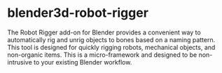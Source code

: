 # blender3d-robot-rigger
The Robot Rigger add-on for Blender provides a convenient way to automatically rig and unrig objects to bones based on a naming pattern. This tool is designed for quickly rigging robots, mechanical objects, and non-organic items. This is a micro-framework and designed to be non-intrusive to your existing Blender workflow.
